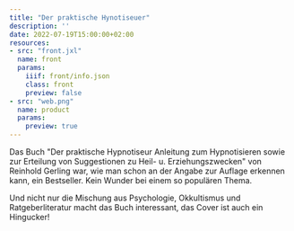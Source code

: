 ```yaml
---
title: "Der praktische Hynotiseuer"
description: ''
date: 2022-07-19T15:00:00+02:00
resources:
- src: "front.jxl"
  name: front
  params:
    iiif: front/info.json
    class: front
    preview: false
- src: "web.png"
  name: product
  params:
    preview: true
---
```

Das Buch "Der praktische Hypnotiseur Anleitung zum Hypnotisieren sowie zur Erteilung von Suggestionen zu Heil- u. Erziehungszwecken" von Reinhold Gerling war, wie man schon an der Angabe zur Auflage erkennen kann, ein Bestseller. Kein Wunder bei einem so populären Thema.

Und nicht nur die Mischung aus Psychologie, Okkultismus und Ratgeberliteratur macht das Buch interessant, das Cover ist auch ein Hingucker!
